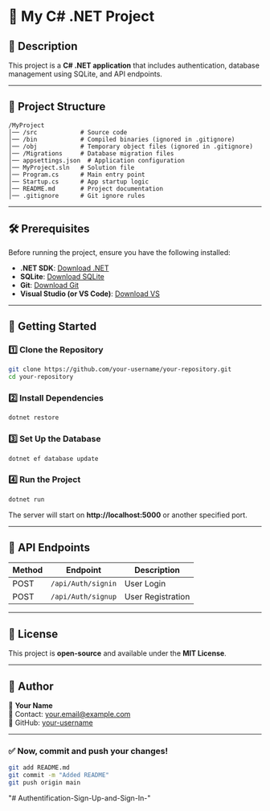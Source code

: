 # 🚀 My C# .NET Project

## 📌 Description
This project is a **C# .NET application** that includes authentication, database management using SQLite, and API endpoints.

---

## 📂 Project Structure
```
/MyProject
│── /src            # Source code
│── /bin            # Compiled binaries (ignored in .gitignore)
│── /obj            # Temporary object files (ignored in .gitignore)
│── /Migrations     # Database migration files
│── appsettings.json  # Application configuration
│── MyProject.sln   # Solution file
│── Program.cs      # Main entry point
│── Startup.cs      # App startup logic
│── README.md       # Project documentation
│── .gitignore      # Git ignore rules
```

---

## 🛠️ Prerequisites
Before running the project, ensure you have the following installed:
- **.NET SDK**: [Download .NET](https://dotnet.microsoft.com/download)
- **SQLite**: [Download SQLite](https://www.sqlite.org/download.html)
- **Git**: [Download Git](https://git-scm.com/)
- **Visual Studio (or VS Code)**: [Download VS](https://visualstudio.microsoft.com/)

---

## 🚀 Getting Started

### 1️⃣ Clone the Repository  
```sh
git clone https://github.com/your-username/your-repository.git
cd your-repository
```

### 2️⃣ Install Dependencies  
```sh
dotnet restore
```

### 3️⃣ Set Up the Database  
```sh
dotnet ef database update
```

### 4️⃣ Run the Project  
```sh
dotnet run
```
The server will start on **http://localhost:5000** or another specified port.

---

## 🔧 API Endpoints
| Method | Endpoint          | Description         |
|--------|------------------|---------------------|
| POST   | `/api/Auth/signin`  | User Login        |
| POST   | `/api/Auth/signup`  | User Registration |

---

## 📜 License
This project is **open-source** and available under the **MIT License**.

---

## 📝 Author
👤 **Your Name**  
📧 Contact: [your.email@example.com](mailto:your.email@example.com)  
🔗 GitHub: [your-username](https://github.com/your-username)  

---

### ✅ Now, commit and push your changes!
```sh
git add README.md
git commit -m "Added README"
git push origin main
```

"# Authentification-Sign-Up-and-Sign-In-" 
